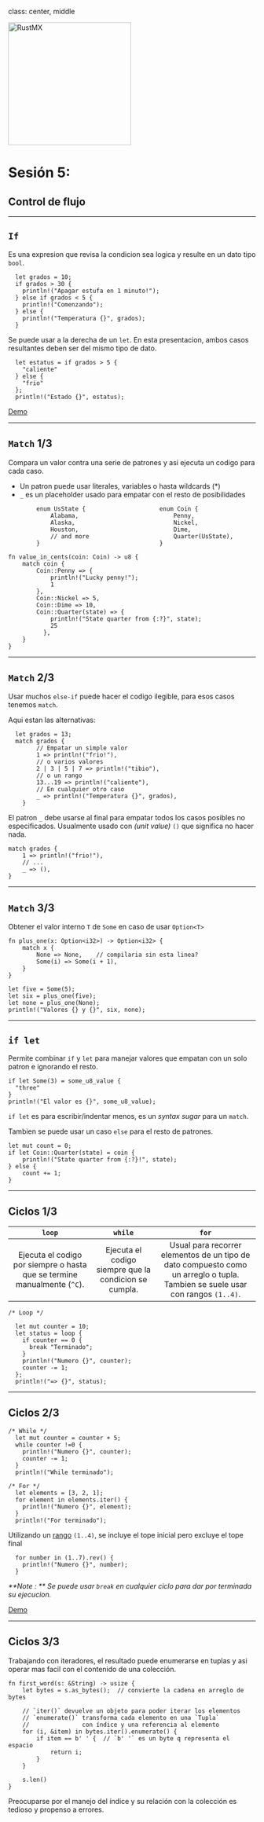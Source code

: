 class: center, middle

<img src="../assets/images/rustmx-logo.svg" alt="RustMX" width="250rem" height="auto">

# Sesión 5: 
## Control de flujo

---
## `If`
Es una expresion que revisa la condicion sea logica y resulte en un dato tipo `bool`.

```
  let grados = 10;
  if grados > 30 {
    println!("Apagar estufa en 1 minuto!");
  } else if grados < 5 {
    println!("Comenzando");
  } else {
    println!("Temperatura {}", grados);
  }
```

Se puede usar a la derecha de un `let`.  En esta presentacion, ambos casos resultantes deben ser del mismo tipo de dato.
```
  let estatus = if grados > 5 {
    "caliente"
  } else {
    "frio"
  };
  println!("Estado {}", estatus);
```
[Demo](https://repl.it/@wdonet/rust-control-if)

---
## `Match` 1/3
Compara un valor contra una serie de patrones y asi ejecuta un codigo para cada caso.

- Un patron puede usar literales, variables o hasta wildcards (*)
- `_` es un placeholder usado para empatar con el resto de posibilidades

```
        enum UsState {                     enum Coin {
            Alabama,                           Penny,
            Alaska,                            Nickel,
            Houston,                           Dime,
            // and more                        Quarter(UsState), 
        }                                  }

fn value_in_cents(coin: Coin) -> u8 {
    match coin {
        Coin::Penny => {
            println!("Lucky penny!");
            1
        },
        Coin::Nickel => 5,
        Coin::Dime => 10,
        Coin::Quarter(state) => {
            println!("State quarter from {:?}", state);
            25
          },
    }
}
```

---
## `Match` 2/3
Usar muchos `else-if` puede hacer el codigo ilegible, para esos casos tenemos `match`.

Aqui estan las alternativas:

```
  let grados = 13;
  match grados {
        // Empatar un simple valor
        1 => println!("frio!"),
        // o varios valores
        2 | 3 | 5 | 7 => println!("tibio"),
        // o un rango
        13...19 => println!("caliente"),
        // En cualquier otro caso
        _ => println!("Temperatura {}", grados),
    }
```

El patron `_` debe usarse al final para empatar todos los casos posibles no especificados.
Usualmente usado con _(unit value)_ `()` que significa no hacer nada.

```
match grados {
    1 => println!("frio!"),
    // ...
    _ => (),
}
```

---
## `Match` 3/3
Obtener el valor interno `T` de `Some` en caso de usar `Option<T>`

```
fn plus_one(x: Option<i32>) -> Option<i32> {
    match x {
        None => None,    // compilaria sin esta linea?
        Some(i) => Some(i + 1),
    }
}

let five = Some(5);
let six = plus_one(five);
let none = plus_one(None);
println!("Valores {} y {}", six, none);
```


---
## `if let`
Permite combinar `if` y `let` para manejar valores que empatan con un solo patron e ignorando el resto.

```
if let Some(3) = some_u8_value {
  "three"
}
println!("El valor es {}", some_u8_value);
```

`if let` es para escribir/indentar menos, es un _syntax sugar_ para un `match`.

Tambien se puede usar un caso `else` para el resto de patrones.

```
let mut count = 0;
if let Coin::Quarter(state) = coin {
    println!("State quarter from {:?}!", state);
} else {
    count += 1;
}
```
---
## Ciclos 1/3
| `loop` | `while` | `for` |
|:-------:|:------:|:--------:|
| Ejecuta el codigo por siempre o hasta que se termine manualmente (`^C`). | Ejecuta el codigo siempre que la condicion se cumpla. | Usual para recorrer elementos de un tipo de dato compuesto como un arreglo o tupla.  Tambien se suele usar con rangos `(1..4)`. |

```
/* Loop */

  let mut counter = 10;
  let status = loop {
    if counter == 0 {
      break "Terminado";
    }
    println!("Numero {}", counter);
    counter -= 1;
  };
  println!("=> {}", status);
```

---
## Ciclos 2/3
```
/* While */
  let mut counter = counter + 5;
  while counter !=0 {
    println!("Numero {}", counter);
    counter -= 1;
  }
  println!("While terminado");

/* For */
  let elements = [3, 2, 1];
  for element in elements.iter() {
    println!("Numero {}", element);
  }
  println!("For terminado");
```

Utilizando un [rango](https://doc.rust-lang.org/std/ops/struct.Range.html) `(1..4)`, se incluye el tope inicial pero excluye el tope final
```
  for number in (1..7).rev() {
    println!("Numero {}", number);
  }
```

_**Note : ** Se puede usar `break` en cualquier ciclo para dar por terminada su ejecucion._

[Demo](https://repl.it/@wdonet/rust-control-loops)

---
## Ciclos 3/3
Trabajando con iteradores, el resultado puede enumerarse en tuplas y asi operar mas facil con el contenido de una colección.

```
fn first_word(s: &String) -> usize {
    let bytes = s.as_bytes();  // convierte la cadena en arreglo de bytes

    // `iter()` devuelve un objeto para poder iterar los elementos
    // `enumerate()` transforma cada elemento en una `Tupla`
    //               con índice y una referencia al elemento
    for (i, &item) in bytes.iter().enumerate() {
        if item == b' ' {  // `b' '` es un byte q representa el espacio
            return i;
        }
    }
    
    s.len()
}
```

Preocuparse por el manejo del índice y su relación con la colección es tedioso y propenso a errores.